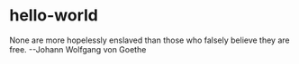 # hello-world

None are more hopelessly enslaved than those who falsely believe they are free. --Johann Wolfgang von Goethe
